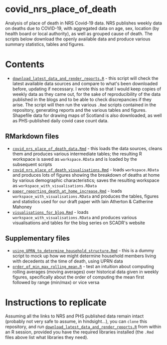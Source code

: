 # covid_nrs_place_of_death

Analysis of place of death in NRS Covid-19 data. NRS publishes weekly data on deaths due to COVID-19, with aggregated data on age, sex, location (by health board or local authority), as well as grouped cause of death. The scripts below download the openly available data and produce various summary statistics, tables and figures.


# Contents

* [`download_latest_data_and_render_reports.R`](./download_latest_data_and_render_reports.R)  - this script will check the latest available data sources and compare to what's been downloaded before, updating if necessary. I wrote this so that I would keep copies of weekly data as they came out, for the sake of reproducibility of the data published in the blogs and to be able to check discrepancies if they arise. The script will then run the various `.Rmd` scripts contained in the repository, generating reports and the various tables and figures. Shapefile data for drawing maps of Scotland is also downloaded, as well as PHS-published daily covid case count data.


## RMarkdown files

* [`covid_nrs_place_of_death_data.Rmd`](./covid_nrs_place_of_death_data.Rmd) - this loads the data sources, cleans them and produces various intermediate tables; the resulting R workspace is saved as `workspace.RData` and is loaded by the subsequent scripts
* [`covid_nrs_place_of_death_visualisations.Rmd`](./covid_nrs_place_of_death_visualisations.Rmd) - loads `workspace.RData` and produces lots of figures showing the breakdown of deaths at home by various demographic characteristics; saves the resulting workspace as `workspace_with_visualisations.RData`
* [`paper_reporting_death_at_home_increase.Rmd`](./paper_reporting_death_at_home_increase.Rmd) - loads `workspace_with_visualisations.RData` and produces the tables, figures and statistics used for our draft paper with Iain Atherton & Catherine Mahoney
* [`visualisations_for_blog.Rmd`](./visualisations_for_blog.Rmd) - loads `workspace_with_visualisations.RData` and produces various visualisations and tables for the blog series on SCADR's website


## Supplementary files

* [`using_UPRN_to_determine_household_structure.Rmd`](./using_UPRN_to_determine_household_structure.Rmd) - this is a dummy script to mock up how we might determine household members living with decedents at the time of death, using UPRN data
* [`order_of_min_max_rolling_mean.R`](./order_of_min_max_rolling_mean.R) - test an intuition about computing rolling averages (moving averages) over historical data given in weekly figures, specifically about the order of computing the mean first followed by range (min/max) or vice versa


# Instructions to replicate

Assuming all the links to NRS and PHS published data remain intact (probably not very safe to assume, in hindsight...), you can `clone` this repository, and run [`download_latest_data_and_render_reports.R`](./download_latest_data_and_render_reports.R) from within an R session, provided you have the required libraries installed (the `.Rmd` files above list what libraries they need).

